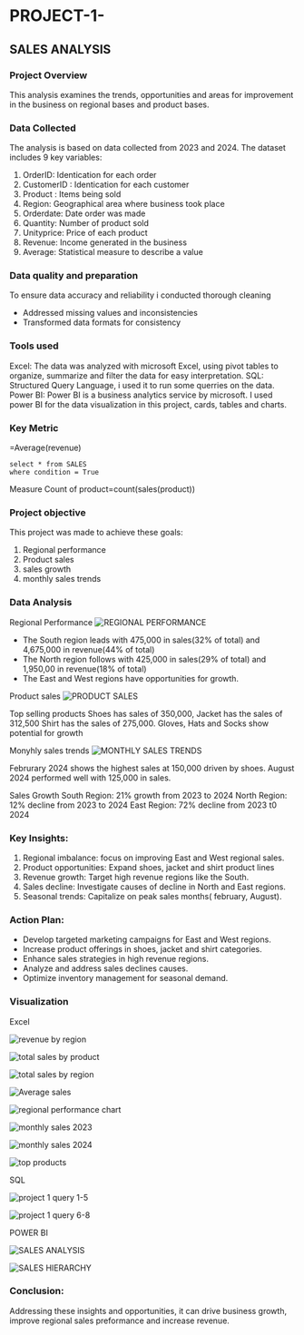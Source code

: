 # PROJECT-1-
## SALES ANALYSIS
### Project Overview

This analysis examines the trends, opportunities and areas for improvement in the business on regional bases and product bases.

### Data Collected 

The analysis is based on data collected from 2023 and 2024.
The dataset includes 9 key variables:
1. OrderID: Identication for each order
2. CustomerID : Identication for each customer
3. Product : Items being sold
4. Region: Geographical area where business took place
5. Orderdate: Date order was made
6. Quantity: Number of product sold
7. Unityprice: Price of each product
8. Revenue: Income generated in the business
9. Average: Statistical measure to describe a value

### Data quality and preparation

To ensure data accuracy and reliability i conducted thorough cleaning
- Addressed missing values and inconsistencies
- Transformed data formats for consistency

### Tools used

Excel:
The data was analyzed with microsoft Excel, using pivot tables to organize, summarize and filter the data for easy interpretation.
SQL:
Structured Query Language, i used it to run some querries on the data.
Power BI:
Power BI is a business analytics service by microsoft.
I used power BI for the data visualization in this project, cards, tables and charts.

### Key Metric
=Average(revenue) 
```
select * from SALES
where condition = True
```
Measure 
Count of product=count(sales(product))

### Project objective

This project was made to achieve these goals:
1. Regional performance
2. Product sales
3. sales growth
4. monthly sales trends

### Data Analysis
Regional Performance
![REGIONAL PERFORMANCE](https://github.com/user-attachments/assets/8b0f1463-d991-4c62-a837-a824f1cd91b0)



- The South region leads with 475,000 in sales(32% of total) and 4,675,000 in revenue(44% of total)
- The North region follows with 425,000 in sales(29% of total) and 1,950,00 in revenue(18% of total)
- The East and West regions have opportunities for growth.

Product sales
![PRODUCT SALES](https://github.com/user-attachments/assets/dcb92849-62ae-4572-afee-1d6172632df6)



Top selling products
Shoes has sales of 350,000, 
Jacket has the sales of 312,500
Shirt has the sales of 275,000.
Gloves, Hats and Socks show potential for growth

Monyhly sales trends
![MONTHLY SALES TRENDS](https://github.com/user-attachments/assets/af350e37-a870-428e-84da-d7a2be16bdac)



Februrary 2024 shows the highest sales at 150,000 driven by shoes.
August 2024 performed well with 125,000 in sales.

Sales Growth
South Region: 21% growth from 2023 to 2024
North Region: 12% decline from 2023 to 2024
East Region: 72% decline from 2023 t0 2024

### Key Insights:

1. Regional imbalance: focus on improving East and West regional sales.
2. Product opportunities: Expand shoes, jacket and shirt product lines
3. Revenue growth: Target high revenue regions like the South.
4. Sales decline: Investigate causes of decline in North and East regions.
5. Seasonal trends: Capitalize on peak sales months( february, August).

### Action Plan:

- Develop targeted marketing campaigns for East and West regions.
- Increase product offerings in shoes, jacket and shirt categories.
- Enhance sales strategies in high revenue regions.
- Analyze and address sales declines causes.
- Optimize inventory management for seasonal demand.

### Visualization

Excel

![revenue by region](https://github.com/user-attachments/assets/56a7248b-6044-4270-a3a3-10cce32d56b5)

![total sales by product](https://github.com/user-attachments/assets/08d6e1af-60cb-462a-abc2-d1e333fd982e)

![total sales by region](https://github.com/user-attachments/assets/60949c79-96e0-4bba-a9f4-a0ef7ce0ff65)

![Average sales](https://github.com/user-attachments/assets/37397f3d-615d-44c9-8145-38d844244926)

![regional performance chart](https://github.com/user-attachments/assets/841043e6-3ce3-4aea-ad49-419bff1d7304)

![monthly sales 2023](https://github.com/user-attachments/assets/a2c7138c-5ded-46f5-bf33-f89c4bc09b7c)

![monthly sales 2024](https://github.com/user-attachments/assets/8a655eaf-e374-4de5-bbbd-a6c2332fc71e)

![top products](https://github.com/user-attachments/assets/c3f42b9c-cfd2-44d5-a207-8c050a685423)


SQL

![project 1 query  1-5](https://github.com/user-attachments/assets/bc443735-6e59-4417-99e3-e4a2486f763b)

![project 1 query 6-8](https://github.com/user-attachments/assets/5ed81078-74e5-4577-8ef0-f5cd656b247b)

POWER BI

![SALES ANALYSIS](https://github.com/user-attachments/assets/f61974ca-0e91-4701-ad1f-e471f67986fd)


![SALES HIERARCHY](https://github.com/user-attachments/assets/68acd0f4-1640-49fa-9568-85f9bb878bbb)

### Conclusion:

Addressing these insights and opportunities, it can drive business growth,
improve regional sales preformance and increase revenue.






















